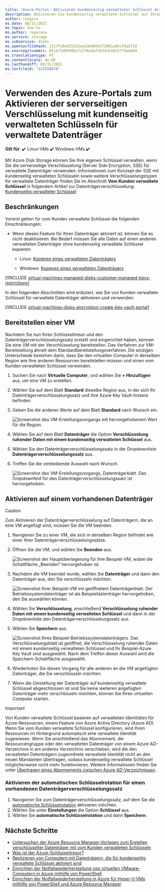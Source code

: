 ```yaml
---
title: 'Azure-Portal: Aktivieren kundenseitig verwalteter Schlüssel mit SSE – verwaltete Datenträger'
description: Aktivieren Sie kundenseitig verwaltete Schlüssel auf Ihren verwalteten Datenträgern über das Azure-Portal.
author: roygara
ms.date: 08/31/2021
ms.topic: how-to
ms.author: rogarana
ms.service: storage
ms.subservice: disks
ms.openlocfilehash: 2117fc6d425233ee2de4954173981ad5cfda5f18
ms.sourcegitcommit: 851b75d0936bc7c2f8ada72834cb2d15779aeb69
ms.translationtype: HT
ms.contentlocale: de-DE
ms.lasthandoff: 08/31/2021
ms.locfileid: "123318470"
---
```

# <a name="use-the-azure-portal-to-enable-server-side-encryption-with-customer-managed-keys-for-managed-disks"></a>Verwenden des Azure-Portals zum Aktivieren der serverseitigen Verschlüsselung mit kundenseitig verwalteten Schlüsseln für verwaltete Datenträger

**Gilt für**: :heavy_check_mark: Linux-VMs :heavy_check_mark: Windows-VMs :heavy_check_mark: 

Mit Azure Disk Storage können Sie Ihre eigenen Schlüssel verwalten, wenn Sie die serverseitige Verschlüsselung (Server Side Encryption, SSE) für verwaltete Datenträger verwenden. Informationen zum Konzept der SSE mit kundenseitig verwalteten Schlüsseln sowie weitere Verschlüsselungstypen für verwaltete Datenträger finden Sie im Abschnitt **Vom Kunden verwaltete Schlüssel** in folgendem Artikel zur Datenträgerverschlüsselung: [Kundenseitig verwalteter Schlüssel](disk-encryption.md#customer-managed-keys)

## <a name="restrictions"></a>Beschränkungen

Vorerst gelten für vom Kunden verwaltete Schlüssel die folgenden Einschränkungen:

- Wenn dieses Feature für Ihren Datenträger aktiviert ist, können Sie es nicht deaktivieren.
    Bei Bedarf müssen Sie alle Daten auf einen anderen verwalteten Datenträger ohne kundenseitig verwaltete Schlüssel kopieren:

    - Linux: [Kopieren eines verwalteten Datenträgers](./linux/disks-upload-vhd-to-managed-disk-cli.md#copy-a-managed-disk)

    - Windows: [Kopieren eines verwalteten Datenträgers](./windows/disks-upload-vhd-to-managed-disk-powershell.md#copy-a-managed-disk)

[!INCLUDE [virtual-machines-managed-disks-customer-managed-keys-restrictions](../../includes/virtual-machines-managed-disks-customer-managed-keys-restrictions.md)]

In den folgenden Abschnitten wird erläutert, wie Sie von Kunden verwaltete Schlüssel für verwaltete Datenträger aktivieren und verwenden:

[!INCLUDE [virtual-machines-disks-encryption-create-key-vault-portal](../../includes/virtual-machines-disks-encryption-create-key-vault-portal.md)]

## <a name="deploy-a-vm"></a>Bereitstellen einer VM

Nachdem Sie nun Ihren Schlüsseltresor und den Datenträgerverschlüsselungssatz erstellt und eingerichtet haben, können Sie eine VM mit der Verschlüsselung bereitstellen.
Das Verfahren zur VM-Bereitstellung ähnelt dem Standardbereitstellungsverfahren. Die einzigen Unterschiede bestehen darin, dass Sie den virtuellen Computer in derselben Region wie Ihre anderen Ressourcen bereitstellen müssen und einen vom Kunden verwalteten Schlüssel verwenden.

1. Suchen Sie nach **Virtuelle Computer**, und wählen Sie **+ Hinzufügen** aus, um eine VM zu erstellen.
1. Wählen Sie auf dem Blatt **Standard** dieselbe Region aus, in der sich Ihr Datenträgerverschlüsselungssatz und Ihre Azure Key Vault-Instanz befinden.
1. Geben Sie die anderen Werte auf dem Blatt **Standard** nach Wunsch ein.

    ![Screenshot des VM-Erstellungsvorgangs mit hervorgehobenem Wert für die Region.](media/virtual-machines-disk-encryption-portal/server-side-encryption-create-a-vm-region.png)

1. Wählen Sie auf dem Blatt **Datenträger** die Option **Verschlüsselung ruhender Daten mit einem kundenseitig verwalteten Schlüssel** aus.
1. Wählen Sie den Datenträgerverschlüsselungssatz in der Dropdownliste **Datenträgerverschlüsselungssatz** aus.
1. Treffen Sie die verbleibende Auswahl nach Wunsch.

    ![Screenshot des VM-Erstellungsvorgangs, Datenträgerblatt. Das Dropdownfeld für den Datenträgerverschlüsselungssatz ist hervorgehoben.](media/virtual-machines-disk-encryption-portal/server-side-encryption-create-vm-select-customer-managed-key-disk-encryption-set.png)

## <a name="enable-on-an-existing-disk"></a>Aktivieren auf einem vorhandenen Datenträger

> [!CAUTION]
> Zum Aktivieren der Datenträgerverschlüsselung auf Datenträgern, die an eine VM angefügt sind, müssen Sie die VM beenden.
    
1. Navigieren Sie zu einer VM, die sich in derselben Region befindet wie einer Ihrer Datenträgerverschlüsselungssätze.
1. Öffnen Sie die VM, und wählen Sie **Beenden** aus.

    ![Screenshot der Hauptüberlagerung für Ihre Beispiel-VM, wobei die Schaltfläche „Beenden“ hervorgehoben ist.](media/virtual-machines-disk-encryption-portal/server-side-encryption-stop-vm-to-encrypt-disk-fix.png)

1. Nachdem die VM beendet wurde, wählen Sie **Datenträger** und dann den Datenträger aus, den Sie verschlüsseln möchten.

    ![Screenshot Ihrer Beispiel-VM mit geöffnetem Datenträgerblatt. Der Betriebssystemdatenträger ist als Beispieldatenträger hervorgehoben, den Sie auswählen können.](media/virtual-machines-disk-encryption-portal/server-side-encryption-existing-disk-select.png)

1. Wählen Sie **Verschlüsselung**, anschließend **Verschlüsselung ruhender Daten mit einem kundenseitig verwalteten Schlüssel** und dann in der Dropdownliste den Datenträgerverschlüsselungssatz aus.
1. Wählen Sie **Speichern** aus.

    ![Screenshot Ihres Beispiel-Betriebssystemdatenträgers. Das Verschlüsselungsblatt ist geöffnet, die Verschlüsselung ruhender Daten mit einem kundenseitig verwalteten Schlüssel und Ihr Beispiel-Azure Key Vault sind ausgewählt. Nach dem Treffen dieser Auswahl wird die Speichern-Schaltfläche ausgewählt.](media/virtual-machines-disk-encryption-portal/server-side-encryption-encrypt-existing-disk-customer-managed-key.png)

1. Wiederholen Sie diesen Vorgang für alle anderen an die VM angefügten Datenträger, die Sie verschlüsseln möchten.
1. Wenn die Umstellung der Datenträger auf kundenseitig verwaltete Schlüssel abgeschlossen ist und Sie keine weiteren angefügten Datenträger mehr verschlüsseln möchten, können Sie Ihren virtuellen Computer starten.

> [!IMPORTANT]
> Von Kunden verwaltete Schlüssel basieren auf verwalteten Identitäten für Azure-Ressourcen, einem Feature von Azure Active Directory (Azure AD). Wenn Sie vom Kunden verwaltete Schlüssel konfigurieren, wird Ihren Ressourcen im Hintergrund automatisch eine verwaltete Identität zugewiesen. Wenn Sie anschließend das Abonnement, die Ressourcengruppe oder den verwalteten Datenträger von einem Azure AD-Verzeichnis in ein anderes Verzeichnis verschieben, wird die den verwalteten Datenträgern zugeordnete verwaltete Identität nicht an den neuen Mandanten übertragen, sodass kundenseitig verwaltete Schlüssel möglicherweise nicht mehr funktionieren. Weitere Informationen finden Sie unter [Übertragen eines Abonnements zwischen Azure AD-Verzeichnissen](../active-directory/managed-identities-azure-resources/known-issues.md#transferring-a-subscription-between-azure-ad-directories).

### <a name="enable-automatic-key-rotation-on-an-existing-disk-encryption-set"></a>Aktivieren der automatischen Schlüsselrotation für einen vorhandenen Datenträgerverschlüsselungssatz

1. Navigieren Sie zum Datenträgerverschlüsselungssatz, auf dem Sie die [automatische Schlüsselrotation](disk-encryption.md#automatic-key-rotation-of-customer-managed-keys) aktivieren möchten.
1. Wählen Sie unter **Einstellungen** die Option **Schlüssel** aus.
1. Wählen Sie **automatische Schlüsselrotation** und dann **Speichern**.

## <a name="next-steps"></a>Nächste Schritte

- [Untersuchen der Azure Resource Manager-Vorlagen zum Erstellen verschlüsselter Datenträger mit vom Kunden verwalteten Schlüsseln](https://github.com/ramankumarlive/manageddiskscmkpreview)
- [Was ist der Azure-Schlüsseltresor?](../key-vault/general/overview.md)
- [Replizieren von Computern mit Datenträgern, die für kundenseitig verwaltete Schlüssel aktiviert sind](../site-recovery/azure-to-azure-how-to-enable-replication-cmk-disks.md)
- [Einrichten der Notfallwiederherstellung von virtuellen VMware-Computern in Azure mithilfe von PowerShell](../site-recovery/vmware-azure-disaster-recovery-powershell.md#replicate-vmware-vms)
- [Einrichten der Notfallwiederherstellung in Azure für Hyper-V-VMs mithilfe von PowerShell und Azure Resource Manager](../site-recovery/hyper-v-azure-powershell-resource-manager.md#step-7-enable-vm-protection)